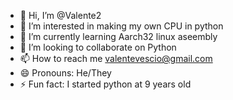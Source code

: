- 👋 Hi, I’m @Valente2
- 👀 I’m interested in making my own CPU in python
- 🌱 I’m currently learning Aarch32 linux aseembly 
- 💞️ I’m looking to collaborate on Python
- 📫 How to reach me valentevescio@gmail.com
- 😄 Pronouns: He/They
- ⚡ Fun fact: I started python at 9 years old

